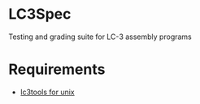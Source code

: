 # LC3Spec

Testing and grading suite for LC-3 assembly programs

# Requirements

* [lc3tools for unix](http://highered.mcgraw-hill.com/sites/0072467509/student_view0/lc-3_simulator.html)
